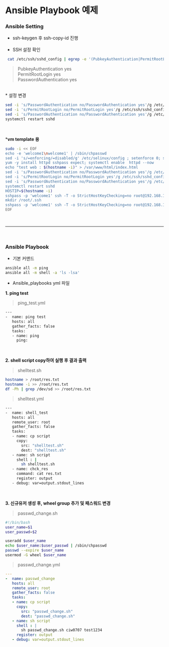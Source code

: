 # Ansible Playbook 예제

### Ansible Setting
* ssh-keygen 후 ssh-copy-id 진행 <br><br>
* SSH 설정 확인
```bash
 cat /etc/ssh/sshd_config | egrep -e '(PubkeyAuthentication|PermitRootLogin|PasswordAuthentication)' | grep -v '#'
```
>PubkeyAuthentication yes <br>
PermitRootLogin yes	<br>
PasswordAuthentication yes <br>
</br>
* 설정 변경
 
```bash
sed -i 's/PasswordAuthentication no/PasswordAuthentication yes'/g /etc/ssh/sshd_config 
sed -i 's/PermitRootLogin no/PermitRootLogin yes'/g /etc/ssh/sshd_config 
sed -i 's/PasswordAuthentication no/PasswordAuthentication yes'/g /etc/ssh/sshd_config
systemctl restart sshd
```
</br>

***vm template 용**
```bash
sudo -i << EOF
echo -e 'welcome1\nwelcome1' | /sbin/chpasswd
sed -i 's/=enforcing/=disabled/g' /etc/selinux/config ; setenforce 0; systemctl disable firewalld --now;
yum -y install httpd sshpass expect; systemctl enable  httpd --now 
echo "test web : $(hostname -i)" > /var/www/html/index.html
sed -i 's/PasswordAuthentication no/PasswordAuthentication yes'/g /etc/ssh/sshd_config 
sed -i 's/PermitRootLogin no/PermitRootLogin yes'/g /etc/ssh/sshd_config 
sed -i 's/PasswordAuthentication no/PasswordAuthentication yes'/g /etc/ssh/sshd_config 
systemctl restart sshd
HOSTIP=$(hostname -i)
sshpass -p 'welcome1' ssh -T -o StrictHostKeyChecking=no root@192.168.1.100 "echo $HOSTIP >> /etc/ansible/hosts"
mkdir /root/.ssh 
sshpass -p 'welcome1' ssh -T -o StrictHostKeyChecking=no root@192.168.1.100 "cat /root/.ssh/id_rsa.pub" > /root/.ssh/authorized_keys
EOF
```
</br>

***

</br>

### Ansible Playbook

* 기본 커맨드
 ```bash
ansible all -m ping
ansible all -m shell -a 'ls -lsa'
```

* Ansible_playbooks yml 파일

**1. ping test**

>ping_test.yml

```bash
---
-  name: ping test
   hosts: all
   gather_facts: false
   tasks:
   - name: ping
     ping:
```	 
</br>

**2. shell script copy하여 실행 후 결과 출력**

>shelltest.sh
```bash
hostname > /root/res.txt
hostname -i >> /root/res.txt
df -Ph | grep /dev/sd >> /root/res.txt
```

>shelltest.yml
```bash
---
-  name: shell_test
   hosts: all
   remote_user: root
   gather_facts: false
   tasks:
   - name: cp script
     copy:
       src: "shelltest.sh"
       dest: "shelltest.sh"
   - name: sh script
     shell : |
       sh shelltest.sh
   - name: chck_res
     command: cat res.txt
     register: output
   - debug: var=output.stdout_lines
```
</br>

**3. 신규유저 생성 후, wheel group 추가 및 패스워드 변경**

>passwd_change.sh

```bash
#!/bin/bash
user_name=$1
user_passwd=$2

useradd $user_name
echo $user_name:$user_passwd | /sbin/chpasswd
passwd --expire $user_name
usermod -G wheel $user_name
```

>passwd_change.yml

```yaml
---
-  name: passwd_change
   hosts: all
   remote_user: root
   gather_facts: false
   tasks:
   - name: cp script
     copy:
       src: "passwd_change.sh"
       dest: "passwd_change.sh"
   - name: sh script
     shell : |
       sh passwd_change.sh ciw0707 test1234
     register: output
   - debug: var=output.stdout_lines
```
